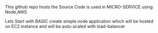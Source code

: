 This github repo hosts the Source Code is used in MICRO-SERVICE  using Node,AWS

Lets Start with BASIC create simple node application which will be hosted on EC2 instance and will be auto-scaled with load-balancer
